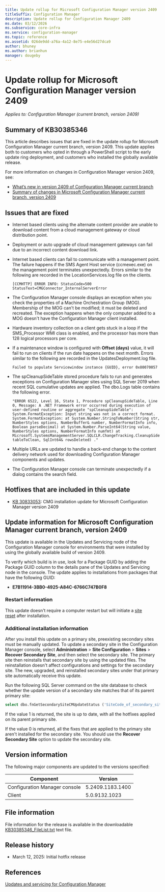 ```yaml
---
title: Update rollup for Microsoft Configuration Manager version 2409
titleSuffix: Configuration Manager
description: Update rollup for Configuration Manager 2409
ms.date: 03/12/2026
ms.subservice: core-infra
ms.service: configuration-manager
ms.topic: reference
ms.assetid: 026de9dd-a76a-4a12-8e75-e4e56d27dca9
author: bhuney
ms.author: brianhun
manager: dougeby
---
```


# Update rollup for Microsoft Configuration Manager version 2409

*Applies to: Configuration Manager (current branch, version 2409)*

## Summary of KB30385346
This article describes issues that are fixed in the update rollup for Microsoft Configuration Manager current branch, version 2409. This update applies both to customers who opted in through a PowerShell script to the early update ring deployment, and customers who installed the globally available release.

For more information on changes in Configuration Manager version 2409, see:

- [What’s new in version 2409 of Configuration Manager current branch](../../core/plan-design/changes/whats-new-in-version-2409.md)
- [Summary of changes in Microsoft Configuration Manager current branch, version 2409](../../hotfix/2409/30195272.md)

## Issues that are fixed
<!-- 31239212 -->
- Internet based clients using the alternate content provider are unable to download content from a cloud management gateway or cloud distribution point.

<!-- 30833053 -->
- Deployment or auto upgrade of cloud management gateways can fail due to an incorrect content download link.

<!-- 30795943 -->
- Internet based clients can fail to communicate with a management point. The failure happens if the SMS Agent Host service (ccmexec.exe) on the management point terminates unexpectedly.
Errors similar to the following are recorded in the LocationServices.log file on the clients.
   ```console
   [CCMHTTP] ERROR INFO: StatusCode=500 StatusText=CMGConnector_InternalServerError
   ```

<!-- 30795793 -->
- The Configuration Manager console displays an exception when you check the properties of a Machine Orchestration Group (MOG). Membership of the MOG can't be modified; it must be deleted and recreated. The exception happens when the only computer added to a MOG doesn't have the Configuration Manager client installed.

<!-- 30795930 -->
- Hardware inventory collection on a client gets stuck in a loop if the SMS_Processor WMI class is enabled, and the processor has more than 128 logical processors per core.

<!-- 30795082 -->
- If a maintenance window is configured with **Offset (days)** value, it will fail to run on clients if the run date happens on the next month. Errors similar to the following are recorded in the UpdatesDeployment.log file.
   ```console
   Failed to populate Servicewindow instance {GUID}, error 0x80070057
   ```

<!-- 30795098 -->
- The spCleanupSideTable stored procedure fails to run and generates exceptions on Configuration Manager sites using SQL Server 2019 when recent SQL cumulative updates are applied. The dbo.Logs table contains the following error.
   ```console
   "ERROR 6522, Level 16, State 1, Procedure spCleanupSideTable, Line 0, Message: A .NET Framework error occurred during execution of user-defined routine or aggregate "spCleanupSideTable": System.FormatException: Input string was not in a correct format. System.FormatException: at System.Number.StringToNumber(String str, NumberStyles options, NumberBuffer& number, NumberFormatInfo info, Boolean parseDecimal) at System.Number.ParseInt64(String value, NumberStyles options, NumberFormatInfo numfmt) at Microsoft.SystemsManagementServer.SQLCLR.ChangeTracking.CleanupSideTable(String tableToClean, SqlInt64& rowsDeleted) ."
   ```

<!-- 31341652 -->
- Multiple URLs are updated to handle a back-end change to the content delivery network used for downloading Configuration Manager components and updates.

<!-- 31476761 -->
- The Configuration Manager console can terminate unexpectedly if a dialog contains the search field.

## Hotfixes that are included in this update

- [KB 30833053](../../hotfix/2409/30833053.md): CMG installation update for Microsoft Configuration Manager version 2409

## Update information for Microsoft Configuration Manager current branch, version 2409

This update is available in the Updates and Servicing node of the Configuration Manager console for environments that were installed by using the globally available build of version 2409.

<!-- Members of the Configuration Manager Technology Adoption Program (TAP) must first apply the private TAP rollup before this update is displayed. -->

To verify which build is in use, look for a Package GUID by adding the Package GUID column to the details pane of the Updates and Servicing node in the console. The update applies to installations from packages that have the following GUID:

- **E7B11914-3BB0-4925-A84C-6766C747B0F8**

### Restart information

This update doesn't require a computer restart but will initiate a [site reset](../../core/servers/manage/modify-your-infrastructure.md#bkmk_reset) after installation.

### Additional installation information

After you install this update on a primary site, preexisting secondary sites must be manually updated. To update a secondary site in the Configuration Manager console, select **Administration** > **Site Configuration** > **Sites** >  **Recover Secondary Site**, and then select the secondary site. The primary site then reinstalls that secondary site by using the updated files. The reinstallation doesn't affect configurations and settings for the secondary site. The new, upgraded, and reinstalled secondary sites under that primary site automatically receive this update.

Run the following SQL Server command on the site database to check whether the update version of a secondary site matches that of its parent primary site:

```sql
select dbo.fnGetSecondarySiteCMUpdateStatus ('SiteCode_of_secondary_site')
```

If the value 1 is returned, the site is up to date, with all the hotfixes applied on its parent primary site.

If the value 0 is returned, all the fixes that are applied to the primary site aren't installed for the secondary site. You should use the **Recover Secondary Site** option to update the secondary site.

## Version information

The following major components are updated to the versions specified:

| Component | Version |
|---|---|
| Configuration Manager console | 5.2409.1183.1400 |
| Client | 5.0.9132.1023 |

## File information

File information for the release is available in the downloadable [KB30385346_FileList.txt](https://aka.ms/KB30385346_FileList) text file.

## Release history

- March 12, 2025: Initial hotfix release

## References

[Updates and servicing for Configuration Manager](../../core/servers/manage/updates.md)

